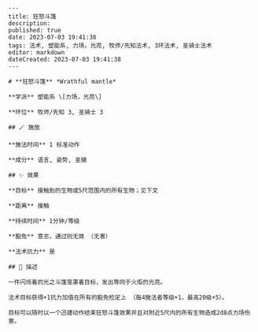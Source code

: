 
    ---
    title: 狂怒斗篷
    description: 
    published: true
    date: 2023-07-03 19:41:38
    tags: 法术, 塑能系, 力场，光亮, 牧师/先知法术, 3环法术, 圣骑士法术
    editor: markdown
    dateCreated: 2023-07-03 19:41:38
    ---

    # **狂怒斗篷** *Wrathful mantle*

    **学派** 塑能系 \[力场，光亮\] 

    **环位** 牧师/先知 3, 圣骑士 3

    ## 🪄 施放

    **施法时间** 1 标准动作

    **成分** 语言, 姿势, 圣徽

    ## ✨ 效果 

    **目标** 接触到的生物或5尺范围内的所有生物；见下文 

    **距离** 接触  

    **持续时间** 1分钟/等级 

    **豁免** 意志，通过则无效 （无害）

    **法术抗力** 是

    ## 📖 描述

    一件闪烁着的光之斗篷笼罩着目标，发出等同于火炬的光亮。

    法术目标获得+1抗力加值在所有的豁免检定上 （每4施法者等级+1，最高20级+5）。

    目标可以随时以一个迅捷动作结束狂怒斗篷效果并且对附近5尺内的所有生物造成2d8点力场伤害。
    